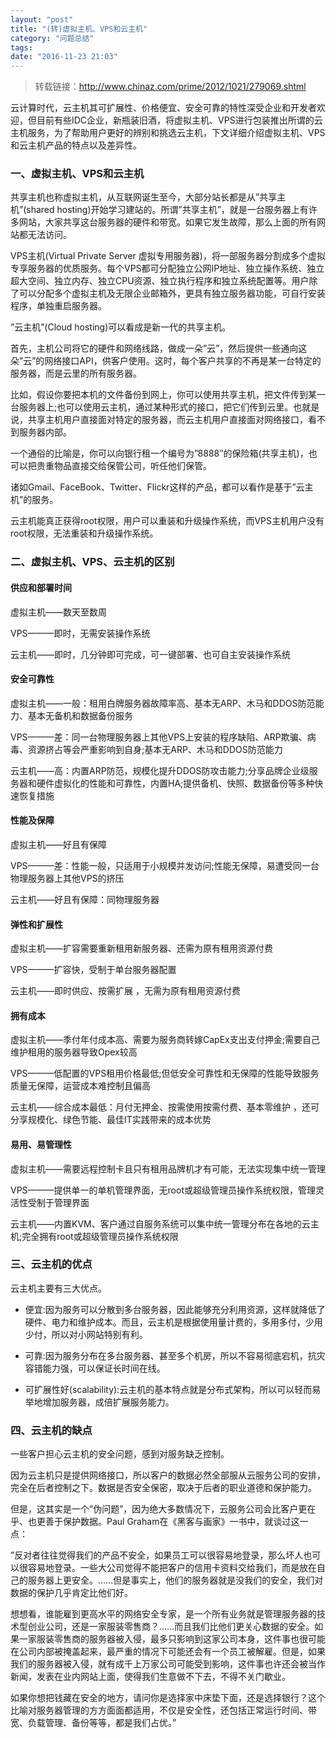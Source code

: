 ```yaml
---
layout: "post"
title: "(转)虚拟主机、VPS和云主机"
category: "问题总结"
tags: 
date: "2016-11-23 21:03"
---
```


> 转载链接：http://www.chinaz.com/prime/2012/1021/279069.shtml


云计算时代，云主机其可扩展性、价格便宜、安全可靠的特性深受企业和开发者欢迎，但目前有些IDC企业，新瓶装旧酒，将虚拟主机、VPS进行包装推出所谓的云主机服务，为了帮助用户更好的辨别和挑选云主机，下文详细介绍虚拟主机、VPS和云主机产品的特点以及差异性。

### 一、虚拟主机、VPS和云主机

共享主机也称虚拟主机，从互联网诞生至今，大部分站长都是从”共享主机”(shared hosting)开始学习建站的。所谓”共享主机”，就是一台服务器上有许多网站，大家共享这台服务器的硬件和带宽。如果它发生故障，那么上面的所有网站都无法访问。

VPS主机(Virtual Private Server 虚拟专用服务器)，将一部服务器分割成多个虚拟专享服务器的优质服务。每个VPS都可分配独立公网IP地址、独立操作系统、独立超大空间、独立内存、独立CPU资源、独立执行程序和独立系统配置等。用户除了可以分配多个虚拟主机及无限企业邮箱外，更具有独立服务器功能，可自行安装程序，单独重启服务器。

”云主机”(Cloud hosting)可以看成是新一代的共享主机。

首先，主机公司将它的硬件和网络线路，做成一朵”云”，然后提供一些通向这朵”云”的网络接口API，供客户使用。这时，每个客户共享的不再是某一台特定的服务器，而是云里的所有服务器。

比如，假设你要把本机的文件备份到网上，你可以使用共享主机，把文件传到某一台服务器上;也可以使用云主机，通过某种形式的接口，把它们传到云里。也就是说，共享主机用户直接面对特定的服务器，而云主机用户直接面对网络接口，看不到服务器内部。

一个通俗的比喻是，你可以向银行租一个编号为”8888″的保险箱(共享主机)，也可以把贵重物品直接交给保管公司，听任他们保管。

诸如Gmail、FaceBook、Twitter、Flickr这样的产品，都可以看作是基于”云主机”的服务。

云主机能真正获得root权限，用户可以重装和升级操作系统，而VPS主机用户没有root权限，无法重装和升级操作系统。

<!-- more -->


### 二、虚拟主机、VPS、云主机的区别

#### 供应和部署时间

虚拟主机——数天至数周

VPS———即时，无需安装操作系统

云主机——即时，几分钟即可完成，可一键部署、也可自主安装操作系统

#### 安全可靠性

虚拟主机——一般：租用白牌服务器故障率高、基本无ARP、木马和DDOS防范能力、基本无备机和数据备份服务

VPS———差：同一台物理服务器上其他VPS上安装的程序缺陷、ARP欺骗、病毒、资源挤占等会严重影响到自身;基本无ARP、木马和DDOS防范能力

云主机——高：内置ARP防范，规模化提升DDOS防攻击能力;分享品牌企业级服务器和硬件虚拟化的性能和可靠性，内置HA;提供备机、快照、数据备份等多种快速恢复措施

#### 性能及保障

虚拟主机——好且有保障

VPS———差：性能一般，只适用于小规模并发访问;性能无保障，易遭受同一台物理服务器上其他VPS的挤压

云主机——好且有保障：同物理服务器

#### 弹性和扩展性

虚拟主机——扩容需要重新租用新服务器、还需为原有租用资源付费

VPS———扩容快，受制于单台服务器配置

云主机——即时供应、按需扩展 ，无需为原有租用资源付费

#### 拥有成本

虚拟主机——季付年付成本高、需要为服务商转嫁CapEx支出支付押金;需要自己维护租用的服务器导致Opex较高

VPS———低配置的VPS租用价格最低;但低安全可靠性和无保障的性能导致服务质量无保障，运营成本难控制且偏高

云主机——综合成本最低：月付无押金、按需使用按需付费、基本零维护 ，还可分享规模化、绿色节能、最佳IT实践带来的成本优势

#### 易用、易管理性

虚拟主机——需要远程控制卡且只有租用品牌机才有可能，无法实现集中统一管理

VPS———提供单一的单机管理界面，无root或超级管理员操作系统权限，管理灵活性受制于管理界面

云主机——内置KVM、客户通过自服务系统可以集中统一管理分布在各地的云主机;完全拥有root或超级管理员操作系统权限

### 三、云主机的优点

云主机主要有三大优点。

- 便宜:因为服务可以分散到多台服务器，因此能够充分利用资源，这样就降低了硬件、电力和维护成本。而且，云主机是根据使用量计费的，多用多付，少用少付，所以对小网站特别有利。

- 可靠:因为服务分布在多台服务器、甚至多个机房，所以不容易彻底宕机，抗灾容错能力强，可以保证长时间在线。

- 可扩展性好(scalability):云主机的基本特点就是分布式架构，所以可以轻而易举地增加服务器，成倍扩展服务能力。

### 四、云主机的缺点

一些客户担心云主机的安全问题，感到对服务缺乏控制。

因为云主机只是提供网络接口，所以客户的数据必然全部服从云服务公司的安排，完全在后者控制之下。数据是否安全保密，取决于后者的职业道德和保护能力。

但是，这其实是一个”伪问题”，因为绝大多数情况下，云服务公司会比客户更在乎、也更善于保护数据。Paul Graham在《黑客与画家》一书中，就谈过这一点：

”反对者往往觉得我们的产品不安全，如果员工可以很容易地登录，那么坏人也可以很容易地登录。一些大公司觉得不能把客户的信用卡资料交给我们，而是放在自己的服务器上更安全。……但是事实上，他们的服务器就是没我们的安全，我们对数据的保护几乎肯定比他们好。

想想看，谁能雇到更高水平的网络安全专家，是一个所有业务就是管理服务器的技术型创业公司，还是一家服装零售商？……而且我们比他们更关心数据的安全。如果一家服装零售商的服务器被入侵，最多只影响到这家公司本身，这件事也很可能在公司内部被掩盖起来，最严重的情况下可能还会有一个员工被解雇。但是，如果我们的服务器被入侵，就有成千上万家公司可能受到影响，这件事也许还会被当作新闻，发表在业内网站上面，使得我们生意做不下去，不得不关门歇业。

如果你想把钱藏在安全的地方，请问你是选择家中床垫下面，还是选择银行？这个比喻对服务器管理的方方面面都适用，不仅是安全性，还包括正常运行时间、带宽、负载管理、备份等等，都是我们占优。”
